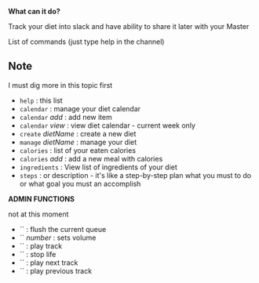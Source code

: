 
**What can it do?**

Track your diet into slack and have ability to share it later with your Master

List of commands (just type help in the channel)

## Note
I must dig more in this topic first

* `help` : this list
* `calendar` : manage your diet calendar
* `calendar` _add_ : add new item
* `calendar` _view_ : view diet calendar - current week only
* `create` _dietName_ : create a new diet
* `manage` _dietName_ : manage your diet
* `calories` : list of your eaten calories
* `calories` _add_ : add a new meal with calories
* `ingredients` : View list of ingredients of your diet
* `steps` : or description - it's like a step-by-step plan what you must to do or what goal you must an accomplish

**ADMIN FUNCTIONS**

not at this moment
* `` : flush the current queue
* `` _number_ : sets volume
* `` : play track
* `` : stop life
* `` : play next track
* `` : play previous track
